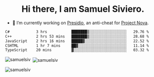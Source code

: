 <h1 align="center">Hi there, I am Samuel Siviero.</h1>

- 🔭 I’m currently working on [Presidio](https://presidio.ac), an anti-cheat for [Project Nova](https://discord.gg/novafn).

<!--START_SECTION:waka-->

```txt
C#            3 hrs           ███████▒░░░░░░░░░░░░░░░░░   29.76 %
C++           2 hrs 53 mins   ███████▒░░░░░░░░░░░░░░░░░   28.68 %
JavaScript    2 hrs 16 mins   █████▓░░░░░░░░░░░░░░░░░░░   22.52 %
CSHTML        1 hr 7 mins     ██▓░░░░░░░░░░░░░░░░░░░░░░   11.14 %
TypeScript    20 mins         ▓░░░░░░░░░░░░░░░░░░░░░░░░   03.32 %
```

<!--END_SECTION:waka-->

<p><img align="left" src="https://github-readme-stats.vercel.app/api/top-langs?username=samuelsiv&show_icons=true&locale=en&layout=compact&theme=radical" alt="samuelsiv" /></p>

<p>&nbsp;<img align="center" src="https://github-readme-stats.vercel.app/api?username=samuelsiv&show_icons=true&locale=en&theme=radical" alt="samuelsiv" /></p>
<p align="left"> <img src="https://komarev.com/ghpvc/?username=samuelsiv&label=Profile%20views&color=0e75b6&style=flat" alt="samuelsiv" /> </p>
